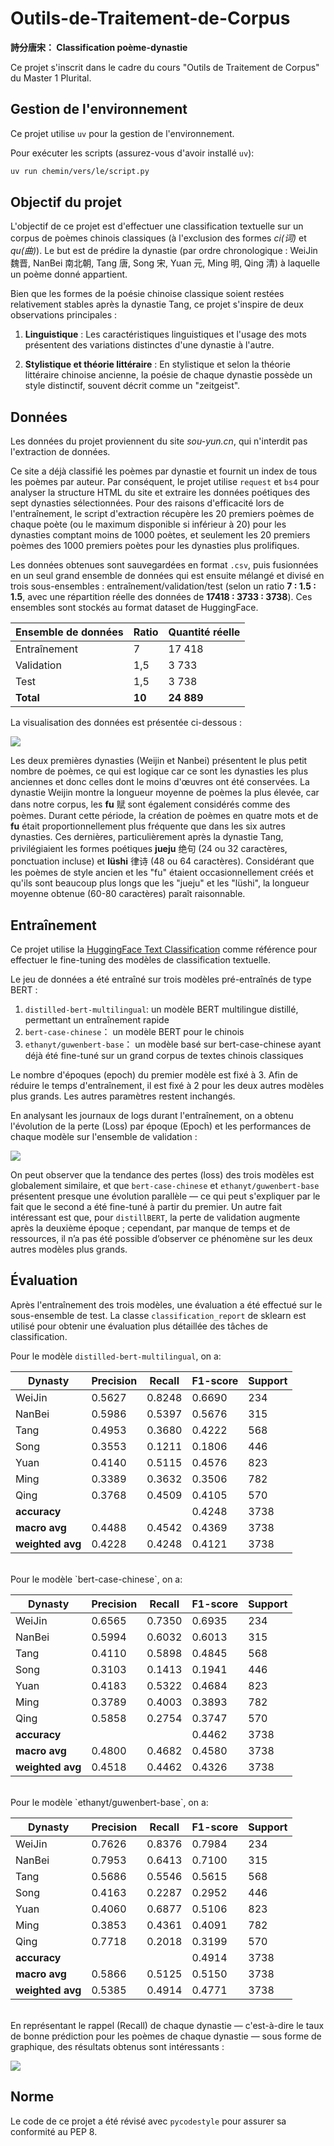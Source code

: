 # Outils-de-Traitement-de-Corpus

**詩分唐宋： Classification poème-dynastie**

Ce projet s'inscrit dans le cadre du cours "Outils de Traitement de Corpus" du Master 1 Plurital.

## Gestion de l'environnement

Ce projet utilise `uv` pour la gestion de l'environnement.

Pour exécuter les scripts (assurez-vous d'avoir installé `uv`):
```bash
uv run chemin/vers/le/script.py
```

## Objectif du projet

L'objectif de ce projet est d'effectuer une classification textuelle sur un corpus de poèmes chinois classiques (à l'exclusion des formes *ci(词)* et *qu(曲)*). Le but est de prédire la dynastie (par ordre chronologique : WeiJin 魏晋, NanBei 南北朝, Tang 唐, Song 宋, Yuan 元, Ming 明, Qing 清) à laquelle un poème donné appartient.

Bien que les formes de la poésie chinoise classique soient restées relativement stables après la dynastie Tang, ce projet s'inspire de deux observations principales :

1.  **Linguistique** : Les caractéristiques linguistiques et l'usage des mots présentent des variations distinctes d'une dynastie à l'autre.

2.  **Stylistique et théorie littéraire** : En stylistique et selon la théorie littéraire chinoise ancienne, la poésie de chaque dynastie possède un style distinctif, souvent décrit comme un "zeitgeist".


## Données

Les données du projet proviennent du site *sou-yun.cn*, qui n'interdit pas l'extraction de données.

Ce site a déjà classifié les poèmes par dynastie et fournit un index de tous les poèmes par auteur. Par conséquent, le projet utilise `request` et `bs4` pour analyser la structure HTML du site et extraire les données poétiques des sept dynasties sélectionnées. Pour des raisons d'efficacité lors de l'entraînement, le script d'extraction récupère les 20 premiers poèmes de chaque poète (ou le maximum disponible si inférieur à 20) pour les dynasties comptant moins de 1000 poètes, et seulement les 20 premiers poèmes des 1000 premiers poètes pour les dynasties plus prolifiques.

Les données obtenues sont sauvegardées en format `.csv`, puis fusionnées en un seul grand ensemble de données qui est ensuite mélangé et divisé en trois sous-ensembles : entraînement/validation/test (selon un ratio **7 : 1.5 : 1.5**, avec une répartition réelle des données de **17418 : 3733 : 3738**). Ces ensembles sont stockés au format dataset de HuggingFace.

| Ensemble de données | Ratio           | Quantité réelle |
|---------------------|-----------------|-----------------|
| Entraînement        | 7               | 17 418          |
| Validation          | 1,5             | 3 733           |
| Test                | 1,5             | 3 738           |
| **Total**           | **10**          | **24 889**      |

La visualisation des données est présentée ci-dessous :

![](./figures/dynasty_poems_stats.png)

Les deux premières dynasties (Weijin et Nanbei) présentent le plus petit nombre de poèmes, ce qui est logique car ce sont les dynasties les plus anciennes et donc celles dont le moins d'œuvres ont été conservées. La dynastie Weijin montre la longueur moyenne de poèmes la plus élevée, car dans notre corpus, les **fu** 赋 sont également considérés comme des poèmes. Durant cette période, la création de poèmes en quatre mots et de **fu** était proportionnellement plus fréquente que dans les six autres dynasties. Ces dernières, particulièrement après la dynastie Tang, privilégiaient les formes poétiques **jueju** 绝句 (24 ou 32 caractères, ponctuation incluse) et **lüshi** 律诗 (48 ou 64 caractères). Considérant que les poèmes de style ancien et les "fu" étaient occasionnellement créés et qu'ils sont beaucoup plus longs que les "jueju" et les "lüshi", la longueur moyenne obtenue (60-80 caractères) paraît raisonnable.

## Entraînement

Ce projet utilise la [HuggingFace Text Classification](https://huggingface.co/docs/transformers/en/tasks/sequence_classification) comme référence pour effectuer le fine-tuning des modèles de classification textuelle.

Le jeu de données a été entraîné sur trois modèles pré-entraînés de type BERT :

1. `distilled-bert-multilingual`: un modèle BERT multilingue distillé, permettant un entraînement rapide
2. `bert-case-chinese`： un modèle BERT pour le chinois
3. `ethanyt/guwenbert-base`： un modèle basé sur bert-case-chinese ayant déjà été fine-tuné sur un grand corpus de textes chinois classiques

Le nombre d'époques (epoch) du premier modèle est fixé à 3. Afin de réduire le temps d'entraînement, il est fixé à 2 pour les deux autres modèles plus grands. Les autres paramètres restent inchangés.

En analysant les journaux de logs durant l'entraînement, on a obtenu l'évolution de la perte (Loss) par époque (Epoch) et les performances de chaque modèle sur l'ensemble de validation :

![](./figures/training_analysis.png)

On peut observer que la tendance des pertes (loss) des trois modèles est globalement similaire, et que `bert-case-chinese` et `ethanyt/guwenbert-base` présentent presque une évolution parallèle — ce qui peut s'expliquer par le fait que le second a été fine-tuné à partir du premier. Un autre fait intéressant est que, pour `distillBERT`, la perte de validation augmente après la deuxième époque ; cependant, par manque de temps et de ressources, il n’a pas été possible d’observer ce phénomène sur les deux autres modèles plus grands.

## Évaluation

Après l'entraînement des trois modèles, une évaluation a été effectué sur le sous-ensemble de test. La classe `classification_report` de sklearn est utilisé pour obtenir une évaluation plus détaillée des tâches de classification.

Pour le modèle `distilled-bert-multilingual`, on a:

| Dynasty  | Precision | Recall  | F1-score | Support |
|----------|-----------|---------|----------|---------|
| WeiJin   | 0.5627    | 0.8248  | 0.6690   | 234     |
| NanBei   | 0.5986    | 0.5397  | 0.5676   | 315     |
| Tang     | 0.4953    | 0.3680  | 0.4222   | 568     |
| Song     | 0.3553    | 0.1211  | 0.1806   | 446     |
| Yuan     | 0.4140    | 0.5115  | 0.4576   | 823     |
| Ming     | 0.3389    | 0.3632  | 0.3506   | 782     |
| Qing     | 0.3768    | 0.4509  | 0.4105   | 570     |
| **accuracy** |           |         | 0.4248   | 3738    |
| **macro avg** | 0.4488    | 0.4542  | 0.4369   | 3738    |
| **weighted avg** | 0.4228    | 0.4248  | 0.4121   | 3738    |

<br>
Pour le modèle `bert-case-chinese`, on a:

| Dynasty      | Precision | Recall  | F1-score | Support |
|--------------|-----------|---------|----------|---------|
| WeiJin       | 0.6565    | 0.7350  | 0.6935   | 234     |
| NanBei       | 0.5994    | 0.6032  | 0.6013   | 315     |
| Tang         | 0.4110    | 0.5898  | 0.4845   | 568     |
| Song         | 0.3103    | 0.1413  | 0.1941   | 446     |
| Yuan         | 0.4183    | 0.5322  | 0.4684   | 823     |
| Ming         | 0.3789    | 0.4003  | 0.3893   | 782     |
| Qing         | 0.5858    | 0.2754  | 0.3747   | 570     |
| **accuracy** |           |         | 0.4462   | 3738    |
| **macro avg**| 0.4800    | 0.4682  | 0.4580   | 3738    |
| **weighted avg** | 0.4518 | 0.4462 | 0.4326   | 3738    |

<br>
Pour le modèle `ethanyt/guwenbert-base`, on a:

| Dynasty      | Precision | Recall  | F1-score | Support |
|--------------|-----------|---------|----------|---------|
| WeiJin       | 0.7626    | 0.8376  | 0.7984   | 234     |
| NanBei       | 0.7953    | 0.6413  | 0.7100   | 315     |
| Tang         | 0.5686    | 0.5546  | 0.5615   | 568     |
| Song         | 0.4163    | 0.2287  | 0.2952   | 446     |
| Yuan         | 0.4060    | 0.6877  | 0.5106   | 823     |
| Ming         | 0.3853    | 0.4361  | 0.4091   | 782     |
| Qing         | 0.7718    | 0.2018  | 0.3199   | 570     |
| **accuracy** |           |         | 0.4914   | 3738    |
| **macro avg**| 0.5866    | 0.5125  | 0.5150   | 3738    |
| **weighted avg** | 0.5385 | 0.4914 | 0.4771   | 3738    |

<br>
En représentant le rappel (Recall) de chaque dynastie — c'est-à-dire le taux de bonne prédiction pour les poèmes de chaque dynastie — sous forme de graphique, des résultats obtenus sont intéressants :

![](./figures/evaluate_analysis.png)

## Norme

Le code de ce projet a été révisé avec `pycodestyle` pour assurer sa conformité au PEP 8.